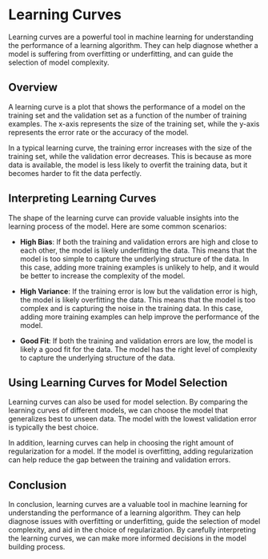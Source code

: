 # Learning Curves

Learning curves are a powerful tool in machine learning for understanding the performance of a learning algorithm. They can help diagnose whether a model is suffering from overfitting or underfitting, and can guide the selection of model complexity.

## Overview

A learning curve is a plot that shows the performance of a model on the training set and the validation set as a function of the number of training examples. The x-axis represents the size of the training set, while the y-axis represents the error rate or the accuracy of the model.

In a typical learning curve, the training error increases with the size of the training set, while the validation error decreases. This is because as more data is available, the model is less likely to overfit the training data, but it becomes harder to fit the data perfectly.

## Interpreting Learning Curves

The shape of the learning curve can provide valuable insights into the learning process of the model. Here are some common scenarios:

- **High Bias**: If both the training and validation errors are high and close to each other, the model is likely underfitting the data. This means that the model is too simple to capture the underlying structure of the data. In this case, adding more training examples is unlikely to help, and it would be better to increase the complexity of the model.

- **High Variance**: If the training error is low but the validation error is high, the model is likely overfitting the data. This means that the model is too complex and is capturing the noise in the training data. In this case, adding more training examples can help improve the performance of the model.

- **Good Fit**: If both the training and validation errors are low, the model is likely a good fit for the data. The model has the right level of complexity to capture the underlying structure of the data.

## Using Learning Curves for Model Selection

Learning curves can also be used for model selection. By comparing the learning curves of different models, we can choose the model that generalizes best to unseen data. The model with the lowest validation error is typically the best choice.

In addition, learning curves can help in choosing the right amount of regularization for a model. If the model is overfitting, adding regularization can help reduce the gap between the training and validation errors.

## Conclusion

In conclusion, learning curves are a valuable tool in machine learning for understanding the performance of a learning algorithm. They can help diagnose issues with overfitting or underfitting, guide the selection of model complexity, and aid in the choice of regularization. By carefully interpreting the learning curves, we can make more informed decisions in the model building process.
